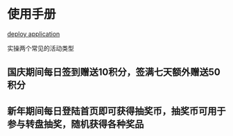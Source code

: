 # 使用手册

[deploy application](./DEPLOY.md)

实操两个常见的活动类型

## 国庆期间每日签到赠送10积分，签满七天额外赠送50积分














## 新年期间每日登陆首页即可获得抽奖币，抽奖币可用于参与转盘抽奖，随机获得各种奖品

